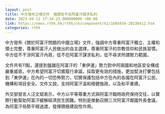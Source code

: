```yaml
---
layout: post
title: 中方發布立場文件　強調從不在阿富汗謀求私利
date: 2023-04-12 17:34:23.000000000 +08:00
link: https://news.rthk.hk/rthk/ch/component/k2/1695934-20230412.htm
categories: rthk
---
```


中方發布《關於阿富汗問題的中國立場》文件，強調中方尊重阿富汗獨立、主權和領土完整，尊重阿富汗人民做出的自主選擇，尊重阿富汗的宗教信仰和民族習慣。中方從不干涉阿富汗內政，從不在阿富汗謀求私利，從不尋求所謂勢力範圍。

文件共有11點，還提到盤踞在阿富汗的「東伊運」勢力對中阿兩國和地區安全構成嚴重威脅。中方希望阿富汗切實履行承諾，採取更有效的措施，更加堅決打擊包括到「東伊運」在內的一切恐怖勢力，切實保護包括中方在內的各國在阿富汗公民、機構和項目安全。文件又說，支持阿富汗溫和穩健施政，以及和平重建。

外交部發言人汪文斌表示，中方以平等尊重方式與阿富汗臨時政府保持交往，以實際行動幫助阿富汗緩解經濟民生困難。特別是推動召開三次阿富汗鄰國外長會議，為阿富汗局勢平穩過渡，發揮積極建設性作用。
